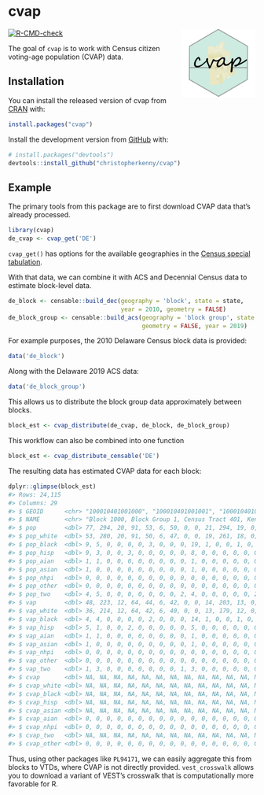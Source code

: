 
<!-- README.md is generated from README.Rmd. Please edit that file -->

# cvap
<a href='http://www.christophertkenny.com/cvap/'><img src='man/figures/logo.png' align="right" height="138" /></a>

<!-- badges: start -->

[![R-CMD-check](https://github.com/christopherkenny/cvap/workflows/R-CMD-check/badge.svg)](https://github.com/christopherkenny/cvap/actions)
<!-- badges: end -->

The goal of `cvap` is to work with Census citizen voting-age population
(CVAP) data.

## Installation

You can install the released version of cvap from
[CRAN](https://CRAN.R-project.org) with:

``` r
install.packages("cvap")
```

Install the development version from [GitHub](https://github.com/) with:

``` r
# install.packages("devtools")
devtools::install_github("christopherkenny/cvap")
```

## Example

The primary tools from this package are to first download CVAP data
that’s already processed.

``` r
library(cvap)
de_cvap <- cvap_get('DE')
```

`cvap_get()` has options for the available geographies in the [Census
special
tabulation](https://www.census.gov/programs-surveys/decennial-census/about/voting-rights/cvap.html).

With that data, we can combine it with ACS and Decennial Census data to
estimate block-level data.

``` r
de_block <- censable::build_dec(geography = 'block', state = state, 
                                year = 2010, geometry = FALSE)
de_block_group <- censable::build_acs(geography = 'block group', state = 'DE', 
                                      geometry = FALSE, year = 2019)
```

For example purposes, the 2010 Delaware Census block data is provided:

``` r
data('de_block')
```

Along with the Delaware 2019 ACS data:

``` r
data('de_block_group')
```

This allows us to distribute the block group data approximately between
blocks.

``` r
block_est <- cvap_distribute(de_cvap, de_block, de_block_group)
```

This workflow can also be combined into one function

``` r
block_est <- cvap_distribute_censable('DE')
```

The resulting data has estimated CVAP data for each block:

``` r
dplyr::glimpse(block_est)
#> Rows: 24,115
#> Columns: 29
#> $ GEOID      <chr> "100010401001000", "100010401001001", "100010401001002", "1~
#> $ NAME       <chr> "Block 1000, Block Group 1, Census Tract 401, Kent County, ~
#> $ pop        <dbl> 77, 294, 20, 91, 53, 6, 50, 0, 0, 21, 294, 19, 0, 23, 42, 0~
#> $ pop_white  <dbl> 53, 280, 20, 91, 50, 6, 47, 0, 0, 19, 261, 18, 0, 23, 41, 0~
#> $ pop_black  <dbl> 9, 5, 0, 0, 0, 0, 3, 0, 0, 0, 19, 1, 0, 0, 1, 0, 1, 0, 0, 1~
#> $ pop_hisp   <dbl> 9, 3, 0, 0, 3, 0, 0, 0, 0, 0, 8, 0, 0, 0, 0, 0, 0, 0, 0, 7,~
#> $ pop_aian   <dbl> 1, 1, 0, 0, 0, 0, 0, 0, 0, 0, 1, 0, 0, 0, 0, 0, 0, 0, 0, 0,~
#> $ pop_asian  <dbl> 1, 0, 0, 0, 0, 0, 0, 0, 0, 0, 1, 0, 0, 0, 0, 0, 0, 0, 0, 0,~
#> $ pop_nhpi   <dbl> 0, 0, 0, 0, 0, 0, 0, 0, 0, 0, 0, 0, 0, 0, 0, 0, 0, 0, 0, 0,~
#> $ pop_other  <dbl> 0, 0, 0, 0, 0, 0, 0, 0, 0, 0, 0, 0, 0, 0, 0, 0, 0, 0, 0, 0,~
#> $ pop_two    <dbl> 4, 5, 0, 0, 0, 0, 0, 0, 0, 2, 4, 0, 0, 0, 0, 0, 2, 0, 0, 0,~
#> $ vap        <dbl> 48, 223, 12, 64, 44, 6, 42, 0, 0, 14, 203, 13, 0, 13, 30, 0~
#> $ vap_white  <dbl> 36, 214, 12, 64, 42, 6, 40, 0, 0, 13, 179, 12, 0, 13, 29, 0~
#> $ vap_black  <dbl> 4, 4, 0, 0, 0, 0, 2, 0, 0, 0, 14, 1, 0, 0, 1, 0, 1, 0, 0, 1~
#> $ vap_hisp   <dbl> 5, 1, 0, 0, 2, 0, 0, 0, 0, 0, 5, 0, 0, 0, 0, 0, 0, 0, 0, 2,~
#> $ vap_aian   <dbl> 1, 1, 0, 0, 0, 0, 0, 0, 0, 0, 1, 0, 0, 0, 0, 0, 0, 0, 0, 0,~
#> $ vap_asian  <dbl> 1, 0, 0, 0, 0, 0, 0, 0, 0, 0, 1, 0, 0, 0, 0, 0, 0, 0, 0, 0,~
#> $ vap_nhpi   <dbl> 0, 0, 0, 0, 0, 0, 0, 0, 0, 0, 0, 0, 0, 0, 0, 0, 0, 0, 0, 0,~
#> $ vap_other  <dbl> 0, 0, 0, 0, 0, 0, 0, 0, 0, 0, 0, 0, 0, 0, 0, 0, 0, 0, 0, 0,~
#> $ vap_two    <dbl> 1, 3, 0, 0, 0, 0, 0, 0, 0, 1, 3, 0, 0, 0, 0, 0, 0, 0, 0, 0,~
#> $ cvap       <dbl> NA, NA, NA, NA, NA, NA, NA, NA, NA, NA, NA, NA, NA, NA, NA,~
#> $ cvap_white <dbl> NA, NA, NA, NA, NA, NA, NA, NA, NA, NA, NA, NA, NA, NA, NA,~
#> $ cvap_black <dbl> NA, NA, NA, NA, NA, NA, NA, NA, NA, NA, NA, NA, NA, NA, NA,~
#> $ cvap_hisp  <dbl> NA, NA, NA, NA, NA, NA, NA, NA, NA, NA, NA, NA, NA, NA, NA,~
#> $ cvap_asian <dbl> NA, NA, NA, NA, NA, NA, NA, NA, NA, NA, NA, NA, NA, NA, NA,~
#> $ cvap_aian  <dbl> 0, 0, 0, 0, 0, 0, 0, 0, 0, 0, 0, 0, 0, 0, 0, 0, 0, 0, 0, 0,~
#> $ cvap_nhpi  <dbl> 0, 0, 0, 0, 0, 0, 0, 0, 0, 0, 0, 0, 0, 0, 0, 0, 0, 0, 0, 0,~
#> $ cvap_two   <dbl> NA, NA, NA, NA, NA, NA, NA, NA, NA, NA, NA, NA, NA, NA, NA,~
#> $ cvap_other <dbl> 0, 0, 0, 0, 0, 0, 0, 0, 0, 0, 0, 0, 0, 0, 0, 0, 0, 0, 0, 0,~
```

Thus, using other packages like `PL94171`, we can easily aggregate this
from blocks to VTDs, where CVAP is not directly provided.
`vest_crosswalk` allows you to download a variant of VEST’s crosswalk
that is computationally more favorable for R.
